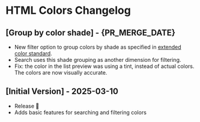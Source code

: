 # HTML Colors Changelog

## [Group by color shade] - {PR_MERGE_DATE}

- New filter option to group colors by shade as specified in [extended color standard](https://en.wikipedia.org/wiki/Web_colors#Extended_colors).
- Search uses this shade grouping as another dimension for filtering.
- Fix: the color in the list preview was using a tint, instead of actual colors. The colors are now visually accurate.

## [Initial Version] - 2025-03-10

- Release 🎉
- Adds basic features for searching and filtering colors
